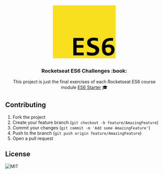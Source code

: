 <h1 align="center">
    <img alt="Starter" title="ES6 Starter"src=".github/es6.png" width="200px" />
</h1>

<h3 align="center">
  Rocketseat ES6 Challenges :book:
</h3>

<p align="center">This project is just the final exercises of each Rocketseat ES6 course module <a href="https://skylab.rocketseat.com.br/journey/starter">ES6 Starter</a> 🎓
</p>

## Contributing

1.  Fork the project
2.  Create your feature branch (`git checkout -b feature/AmazingFeature`)
3.  Commit your changes (`git commit -m 'Add some AmazingFeature'`)
4.  Push to the branch (`git push origin feature/AmazingFeature`)
5.  Open a pull request

## License

![MIT](https://img.shields.io/badge/License-MIT-blue.svg)
